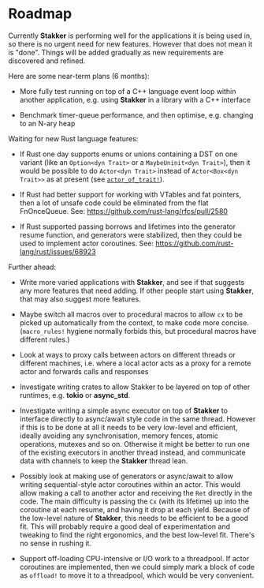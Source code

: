 # Roadmap

Currently **Stakker** is performing well for the applications it is
being used in, so there is no urgent need for new features.  However
that does not mean it is "done".  Things will be added gradually as
new requirements are discovered and refined.

Here are some near-term plans (6 months):

- More fully test running on top of a C++ language event loop within
  another application, e.g. using **Stakker** in a library with a C++
  interface

- Benchmark timer-queue performance, and then optimise, e.g. changing
  to an N-ary heap

Waiting for new Rust language features:

- If Rust one day supports enums or unions containing a DST on one
  variant (like an `Option<dyn Trait>` or a `MaybeUninit<dyn Trait>`),
  then it would be possible to do `Actor<dyn Trait>` instead of
  `Actor<Box<dyn Trait>>` as at present (see [`actor_of_trait!`]).

- If Rust had better support for working with VTables and fat
  pointers, then a lot of unsafe code could be eliminated from the
  flat FnOnceQueue.  See: https://github.com/rust-lang/rfcs/pull/2580

- If Rust supported passing borrows and lifetimes into the generator
  resume function, and generators were stabilized, then they could be
  used to implement actor coroutines.  See:
  https://github.com/rust-lang/rust/issues/68923

Further ahead:

- Write more varied applications with **Stakker**, and see if that
  suggests any more features that need adding.  If other people start
  using **Stakker**, that may also suggest more features.

- Maybe switch all macros over to procedural macros to allow `cx` to
  be picked up automatically from the context, to make code more
  concise.  (`macro_rules!` hygiene normally forbids this, but
  procedural macros have different rules.)

- Look at ways to proxy calls between actors on different threads or
  different machines, i.e. where a local actor acts as a proxy for a
  remote actor and forwards calls and responses

- Investigate writing crates to allow Stakker to be layered on top of
  other runtimes, e.g. **tokio** or **async_std**.

- Investigate writing a simple async executor on top of **Stakker** to
  interface directly to async/await style code in the same thread.
  However if this is to be done at all it needs to be very low-level
  and efficient, ideally avoiding any synchronisation, memory fences,
  atomic operations, mutexes and so on.  Otherwise it might be better
  to run one of the existing executors in another thread instead, and
  communicate data with channels to keep the **Stakker** thread lean.

- Possibly look at making use of generators or async/await to allow
  writing sequential-style actor coroutines within an actor.  This
  would allow making a call to another actor and receiving the `Ret`
  directly in the code.  The main difficulty is passing the `Cx` (with
  its lifetime) up into the coroutine at each resume, and having it
  drop at each yield.  Because of the low-level nature of **Stakker**,
  this needs to be efficient to be a good fit.  This will probably
  require a good deal of experimentation and tweaking to find the
  right ergonomics, and the best low-level fit.  There's no sense in
  rushing it.

- Support off-loading CPU-intensive or I/O work to a threadpool.  If
  actor coroutines are implemented, then we could simply mark a block
  of code as `offload!` to move it to a threadpool, which would be
  very convenient.

[`actor_of_trait!`]: https://docs.rs/stakker/*/stakker/macro.actor_of_trait.html
